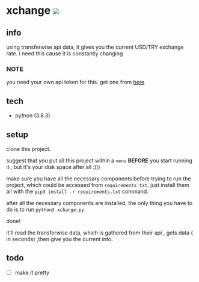 # xchange <img src="https://img.shields.io/badge/Python-3.8.3-gree"> 


## info
using transferwise api data, it gives you the current USD/TRY exchange rate.
i need this cause it is constantly changing

### NOTE
you need your own api token for this. get one from [here](https://sandbox.transferwise.tech/register)

 ## tech
- python (3.8.3)



## setup 

clone this project. 

suggest that you put all this project within a `venv` **BEFORE** you start running it , but it's your disk space after all :)))

make sure you have all the necessary components before trying to run the project, which could be accessed from `requirements.txt`. just install them all with the ``pip3 install -r requirements.txt`` command. 

after all the necessary components are installed, the only thing you have to do is to run `python3 xchange.py`

done! 

it'll read the transferwise data, which is gathered from their api , gets  data ( in seconds) ,then give you the current info.

## todo
- [ ] make it pretty 
